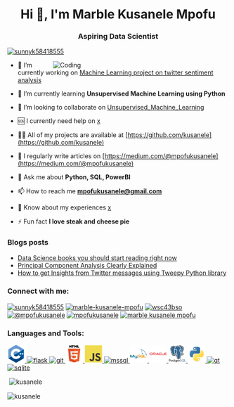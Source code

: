 <h1 align="center">Hi 👋, I'm Marble Kusanele Mpofu</h1>
<h3 align="center">Aspiring Data Scientist</h3>

<p align="left"> <a href="https://twitter.com/sunnyk58418555" target="blank"><img src="https://img.shields.io/twitter/follow/sunnyk58418555?logo=twitter&style=for-the-badge" alt="sunnyk58418555" /></a> </p>

<img align="right" alt = "Coding" width = "400" src = "https://github.com/kusanele/kusanele/blob/733474419d37ec513ea8ea390a2adbf66242c6ae/1656590557136.jpg">

- 🔭 I’m currently working on [Machine Learning project on twitter sentiment analysis](https://github.com/kusanele/Twitter_catfish_account_sentiment_analysis)

- 🌱 I’m currently learning **Unsupervised Machine Learning using Python**

- 👯 I’m looking to collaborate on [Unsupervised_Machine_Learning](https://github.com/kusanele/Unsupervised_Machine_Learning)

- 🆘 I currently need help on [x](x)

- 👨‍💻 All of my projects are available at [https://github.com/kusanele](https://github.com/kusanele)

- 📝 I regularly write articles on [https://medium.com/@mpofukusanele](https://medium.com/@mpofukusanele)

- 💬 Ask me about **Python, SQL, PowerBI**

- 📫 How to reach me **mpofukusanele@gmail.com**

- 📄 Know about my experiences [x](x)

- ⚡ Fun fact **I love steak and cheese pie**

### Blogs posts
<!-- BLOG-POST-LIST:START -->
- [Data Science books you should start reading right now](https://medium.com/@mpofukusanele/data-science-books-you-start-reading-right-now-f197052f65bf?source=rss-50b9edea1004------2)
- [Principal Component Analysis Clearly Explained](https://medium.com/@mpofukusanele/principal-component-analysis-clearly-explained-70f04355c441?source=rss-50b9edea1004------2)
- [How to get Insights from Twitter messages using Tweepy Python library](https://medium.com/@mpofukusanele/how-to-get-insights-from-tweeter-messages-using-tweepy-python-library-749b1284125d?source=rss-50b9edea1004------2)
<!-- BLOG-POST-LIST:END -->

<h3 align="left">Connect with me:</h3>
<p align="left">
<a href="https://twitter.com/sunnyk58418555" target="blank"><img align="center" src="https://raw.githubusercontent.com/rahuldkjain/github-profile-readme-generator/master/src/images/icons/Social/twitter.svg" alt="sunnyk58418555" height="30" width="40" /></a>
<a href="https://linkedin.com/in/marble-kusanele-mpofu" target="blank"><img align="center" src="https://raw.githubusercontent.com/rahuldkjain/github-profile-readme-generator/master/src/images/icons/Social/linked-in-alt.svg" alt="marble-kusanele-mpofu" height="30" width="40" /></a>
<a href="https://kaggle.com/wsc43bso" target="blank"><img align="center" src="https://raw.githubusercontent.com/rahuldkjain/github-profile-readme-generator/master/src/images/icons/Social/kaggle.svg" alt="wsc43bso" height="30" width="40" /></a>
<a href="https://medium.com/@mpofukusanele" target="blank"><img align="center" src="https://raw.githubusercontent.com/rahuldkjain/github-profile-readme-generator/master/src/images/icons/Social/medium.svg" alt="@mpofukusanele" height="30" width="40" /></a>
<a href="https://www.youtube.com/c/mpofukusanele" target="blank"><img align="center" src="https://raw.githubusercontent.com/rahuldkjain/github-profile-readme-generator/master/src/images/icons/Social/youtube.svg" alt="mpofukusanele" height="30" width="40" /></a>
<a href="https://discord.gg/marble kusanele mpofu" target="blank"><img align="center" src="https://raw.githubusercontent.com/rahuldkjain/github-profile-readme-generator/master/src/images/icons/Social/discord.svg" alt="marble kusanele mpofu" height="30" width="40" /></a>
</p>

<h3 align="left">Languages and Tools:</h3>
<p align="left"> <a href="https://www.w3schools.com/cpp/" target="_blank" rel="noreferrer"> <img src="https://raw.githubusercontent.com/devicons/devicon/master/icons/cplusplus/cplusplus-original.svg" alt="cplusplus" width="40" height="40"/> </a> <a href="https://flask.palletsprojects.com/" target="_blank" rel="noreferrer"> <img src="https://www.vectorlogo.zone/logos/pocoo_flask/pocoo_flask-icon.svg" alt="flask" width="40" height="40"/> </a> <a href="https://git-scm.com/" target="_blank" rel="noreferrer"> <img src="https://www.vectorlogo.zone/logos/git-scm/git-scm-icon.svg" alt="git" width="40" height="40"/> </a> <a href="https://www.w3.org/html/" target="_blank" rel="noreferrer"> <img src="https://raw.githubusercontent.com/devicons/devicon/master/icons/html5/html5-original-wordmark.svg" alt="html5" width="40" height="40"/> </a> <a href="https://developer.mozilla.org/en-US/docs/Web/JavaScript" target="_blank" rel="noreferrer"> <img src="https://raw.githubusercontent.com/devicons/devicon/master/icons/javascript/javascript-original.svg" alt="javascript" width="40" height="40"/> </a> <a href="https://www.microsoft.com/en-us/sql-server" target="_blank" rel="noreferrer"> <img src="https://www.svgrepo.com/show/303229/microsoft-sql-server-logo.svg" alt="mssql" width="40" height="40"/> </a> <a href="https://www.mysql.com/" target="_blank" rel="noreferrer"> <img src="https://raw.githubusercontent.com/devicons/devicon/master/icons/mysql/mysql-original-wordmark.svg" alt="mysql" width="40" height="40"/> </a> <a href="https://www.oracle.com/" target="_blank" rel="noreferrer"> <img src="https://raw.githubusercontent.com/devicons/devicon/master/icons/oracle/oracle-original.svg" alt="oracle" width="40" height="40"/> </a> <a href="https://www.postgresql.org" target="_blank" rel="noreferrer"> <img src="https://raw.githubusercontent.com/devicons/devicon/master/icons/postgresql/postgresql-original-wordmark.svg" alt="postgresql" width="40" height="40"/> </a> <a href="https://www.python.org" target="_blank" rel="noreferrer"> <img src="https://raw.githubusercontent.com/devicons/devicon/master/icons/python/python-original.svg" alt="python" width="40" height="40"/> </a> <a href="https://www.qt.io/" target="_blank" rel="noreferrer"> <img src="https://upload.wikimedia.org/wikipedia/commons/0/0b/Qt_logo_2016.svg" alt="qt" width="40" height="40"/> </a> <a href="https://www.sqlite.org/" target="_blank" rel="noreferrer"> <img src="https://www.vectorlogo.zone/logos/sqlite/sqlite-icon.svg" alt="sqlite" width="40" height="40"/> </a> </p>

<p>&nbsp;<img align="center" src="https://github-readme-stats.vercel.app/api?username=kusanele&show_icons=true&locale=en" alt="kusanele" /></p>

<p><img align="center" src="https://github-readme-streak-stats.herokuapp.com/?user=kusanele&" alt="kusanele" /></p>

